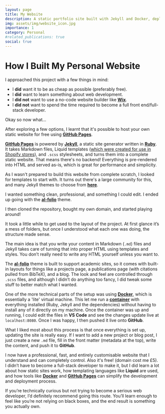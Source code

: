 ```yaml
---
layout: page
title: My Website 
description: A static portfolio site built with Jekyll and Docker, deployed via GitHub Pages using the al-folio theme.
img: assets/img/website_icon.jpg
importance: 1
category: Personal
#related_publications: true
social: true 
---
```


# How I Built My Personal Website 

I approached this project with a few things in mind: 

- I **did** want it to be as cheap as possible (preferably free). 
- I **did** want to learn something about web development. 
- I **did not** want to use a no-code website builder like [**Wix**](https://www.wix.com/).
- I **did not** want to spend the time required to become a full front end/full-stack developer. 

Okay so now what... 

After exploring a few options, I learnt that it's possible to host your own static website for free using [**GitHub Pages**](https://pages.github.com/). 

[**GitHub Pages**](https://pages.github.com/) is powered by [**Jekyll**](https://jekyllrb.com/), a static site generator written in [**Ruby**](https://www.ruby-lang.org/en/). It takes Markdown files, Liquid templates ([which were created for use in Shopify stores](https://shopify.github.io/liquid/basics/variations/)), and `.scss` stylesheets, and turns them into a complete static website. That means there's no backend! Everything is pre-rendered into HTML and served as-is, which is great for performance and simplicity. 

As I wasn't prepared to build this website from complete scratch, I looked for templates to start with. It turns out there's a large community for this, and many Jekyll themes to choose from [**here**](https://github.com/topics/jekyll-theme). 

I wanted something clean, professional, and something I could edit. I ended up going with the [**al-folio**](https://github.com/alshedivat/al-folio) theme. 

I then cloned the repository, bought my own domain, and started playing around! 

It took a little while to get used to the layout of the project. At first glance it’s a mess of folders, but once I understood what each one was doing, the structure made sense.

The main idea is that you write your content in Markdown (`.md`) files and Jekyll takes care of turning that into proper HTML using templates and styles. You don’t really need to write any HTML yourself unless you want to.

The [**al-folio**](https://github.com/alshedivat/al-folio) theme is built to support academic sites, so it comes with built-in layouts for things like a projects page, a publications page (with citations pulled from BibTeX), and a blog. The look and feel are controlled through `.scss` files, and although I didn’t do anything too fancy, I did tweak some stuff to better match what I wanted.

One of the more technical parts of the setup was using [**Docker**](https://www.docker.com/), which is essentially a 'lite' virtual machine. This let me run a [**container**](https://www.docker.com/resources/what-container/) with everything installed (Ruby, Jekyll and the dependencies) without having to install any of it directly on my machine. Once the container was up and running, I could edit the files in **VS Code** and see the changes update live at `localhost:8080`. Once I was happy, I then pushed it live onto **GitHub**.

What I liked most about this process is that once everything is set up, updating the site is really easy. If I want to add a new project or blog post, I just create a new `.md` file, fill in the front matter (metadata at the top), write the content, and push it to **GitHub**.

I now have a professional, fast, and entirely customisable website that I understand and can completely control. Also it's free! (domain cost me £5). I didn’t have to become a full-stack developer to make it, but I did learn a lot about how static sites work, how templating languages like **Liquid** are used, and how tools like [**Docker**](https://www.docker.com/) and [**GitHub Pages**](https://pages.github.com/) can simplify the development and deployment process.

If you’re technically curious but not trying to become a serious web developer, I’d definitely recommend going this route. You’ll learn enough to feel like you’re not relying on black boxes, and the end result is something you actually own. 

